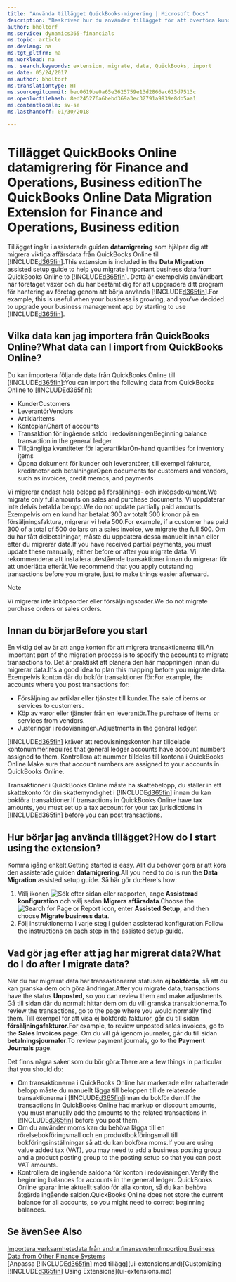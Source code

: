 ```yaml
---
title: "Använda tillägget QuickBooks-migrering | Microsoft Docs"
description: "Beskriver hur du använder tillägget för att överföra kunder, leverantörer, artiklar och konton från QuickBooks Online till Finance and Operations, Business edition."
author: bholtorf
ms.service: dynamics365-financials
ms.topic: article
ms.devlang: na
ms.tgt_pltfrm: na
ms.workload: na
ms. search.keywords: extension, migrate, data, QuickBooks, import
ms.date: 05/24/2017
ms.author: bholtorf
ms.translationtype: HT
ms.sourcegitcommit: bec0619be0a65e3625759e13d2866ac615d7513c
ms.openlocfilehash: 8ed245276a6bebd369a3ec32791a9939e8db5aa1
ms.contentlocale: sv-se
ms.lasthandoff: 01/30/2018

---
```


# <a name="the-quickbooks-online-data-migration-extension-for-finance-and-operations-business-edition"></a><span data-ttu-id="cffef-103">Tillägget QuickBooks Online datamigrering för Finance and Operations, Business edition</span><span class="sxs-lookup"><span data-stu-id="cffef-103">The QuickBooks Online Data Migration Extension for Finance and Operations, Business edition</span></span>
<span data-ttu-id="cffef-104">Tillägget ingår i assisterade guiden **datamigrering** som hjälper dig att migrera viktiga affärsdata från QuickBooks Online till [!INCLUDE[d365fin](includes/d365fin_md.md)].</span><span class="sxs-lookup"><span data-stu-id="cffef-104">This extension is included in the **Data Migration** assisted setup guide to help you migrate important business data from QuickBooks Online to [!INCLUDE[d365fin](includes/d365fin_md.md)].</span></span> <span data-ttu-id="cffef-105">Detta är exempelvis användbart när företaget växer och du har bestämt dig för att uppgradera ditt program för hantering av företag genom att börja använda [!INCLUDE[d365fin](includes/d365fin_md.md)].</span><span class="sxs-lookup"><span data-stu-id="cffef-105">For example, this is useful when your business is growing, and you've decided to upgrade your business management app by starting to use [!INCLUDE[d365fin](includes/d365fin_md.md)].</span></span>

## <a name="what-data-can-i-import-from-quickbooks-online"></a><span data-ttu-id="cffef-106">Vilka data kan jag importera från QuickBooks Online?</span><span class="sxs-lookup"><span data-stu-id="cffef-106">What data can I import from QuickBooks Online?</span></span>
<span data-ttu-id="cffef-107">Du kan importera följande data från QuickBooks Online till [!INCLUDE[d365fin](includes/d365fin_md.md)]:</span><span class="sxs-lookup"><span data-stu-id="cffef-107">You can import the following data from QuickBooks Online to [!INCLUDE[d365fin](includes/d365fin_md.md)]:</span></span>  

* <span data-ttu-id="cffef-108">Kunder</span><span class="sxs-lookup"><span data-stu-id="cffef-108">Customers</span></span>
* <span data-ttu-id="cffef-109">Leverantör</span><span class="sxs-lookup"><span data-stu-id="cffef-109">Vendors</span></span>
* <span data-ttu-id="cffef-110">Artiklar</span><span class="sxs-lookup"><span data-stu-id="cffef-110">Items</span></span>
* <span data-ttu-id="cffef-111">Kontoplan</span><span class="sxs-lookup"><span data-stu-id="cffef-111">Chart of accounts</span></span>
* <span data-ttu-id="cffef-112">Transaktion för ingående saldo i redovisningen</span><span class="sxs-lookup"><span data-stu-id="cffef-112">Beginning balance transaction in the general ledger</span></span>
* <span data-ttu-id="cffef-113">Tillgängliga kvantiteter för lagerartiklar</span><span class="sxs-lookup"><span data-stu-id="cffef-113">On-hand quantities for inventory items</span></span>
* <span data-ttu-id="cffef-114">Öppna dokument för kunder och leverantörer, till exempel fakturor, kreditnotor och betalningar</span><span class="sxs-lookup"><span data-stu-id="cffef-114">Open documents for customers and vendors, such as invoices, credit memos, and payments</span></span>

<span data-ttu-id="cffef-115">Vi migrerar endast hela belopp på försäljnings- och inköpsdokument.</span><span class="sxs-lookup"><span data-stu-id="cffef-115">We migrate only full amounts on sales and purchase documents.</span></span> <span data-ttu-id="cffef-116">Vi uppdaterar inte delvis betalda belopp.</span><span class="sxs-lookup"><span data-stu-id="cffef-116">We do not update partially paid amounts.</span></span> <span data-ttu-id="cffef-117">Exempelvis om en kund har betalat 300 av totalt 500 kronor på en försäljningsfaktura, migrerar vi hela 500.</span><span class="sxs-lookup"><span data-stu-id="cffef-117">For example, if a customer has paid 300 of a total of 500 dollars on a sales invoice, we migrate the full 500.</span></span> <span data-ttu-id="cffef-118">Om du har fått delbetalningar, måste du uppdatera dessa manuellt innan eller efter du migrerar data.</span><span class="sxs-lookup"><span data-stu-id="cffef-118">If you have received partial payments, you must update these manually, either before or after you migrate data.</span></span> <span data-ttu-id="cffef-119">Vi rekommenderar att installera utestående transaktioner innan du migrerar för att underlätta efteråt.</span><span class="sxs-lookup"><span data-stu-id="cffef-119">We recommend that you apply outstanding transactions before you migrate, just to make things easier afterward.</span></span>

> [!NOTE]  
>   <span data-ttu-id="cffef-120">Vi migrerar inte inköpsorder eller försäljningsorder.</span><span class="sxs-lookup"><span data-stu-id="cffef-120">We do not migrate purchase orders or sales orders.</span></span>

## <a name="before-you-start"></a><span data-ttu-id="cffef-121">Innan du börjar</span><span class="sxs-lookup"><span data-stu-id="cffef-121">Before you start</span></span>
<span data-ttu-id="cffef-122">En viktig del av är att ange konton för att migrera transaktionerna till.</span><span class="sxs-lookup"><span data-stu-id="cffef-122">An important part of the migration process is to specify the accounts to migrate transactions to.</span></span> <span data-ttu-id="cffef-123">Det är praktiskt att planera den här mappningen innan du migrerar data.</span><span class="sxs-lookup"><span data-stu-id="cffef-123">It's a good idea to plan this mapping before you migrate data.</span></span> <span data-ttu-id="cffef-124">Exempelvis konton där du bokför transaktioner för:</span><span class="sxs-lookup"><span data-stu-id="cffef-124">For example, the accounts where you post transactions for:</span></span>  

* <span data-ttu-id="cffef-125">Försäljning av artiklar eller tjänster till kunder.</span><span class="sxs-lookup"><span data-stu-id="cffef-125">The sale of items or services to customers.</span></span>
* <span data-ttu-id="cffef-126">Köp av varor eller tjänster från en leverantör.</span><span class="sxs-lookup"><span data-stu-id="cffef-126">The purchase of items or services from vendors.</span></span>  
* <span data-ttu-id="cffef-127">Justeringar i redovisningen.</span><span class="sxs-lookup"><span data-stu-id="cffef-127">Adjustments in the general ledger.</span></span>  

[!INCLUDE[d365fin](includes/d365fin_md.md)] <span data-ttu-id="cffef-128"> kräver att redovisningskonton har tilldelade kontonummer.</span><span class="sxs-lookup"><span data-stu-id="cffef-128">requires that general ledger accounts have account numbers assigned to them.</span></span> <span data-ttu-id="cffef-129">Kontrollera att nummer tilldelas till kontona i QuickBooks Online.</span><span class="sxs-lookup"><span data-stu-id="cffef-129">Make sure that account numbers are assigned to your accounts in QuickBooks Online.</span></span>

<span data-ttu-id="cffef-130">Transaktioner i QuickBooks Online måste ha skattebelopp, du ställer in ett skattekonto för din skattemyndighet i [!INCLUDE[d365fin](includes/d365fin_md.md)] innan du kan bokföra transaktioner.</span><span class="sxs-lookup"><span data-stu-id="cffef-130">If transactions in QuickBooks Online have tax amounts, you must set up a tax account for your tax jurisdictions in [!INCLUDE[d365fin](includes/d365fin_md.md)] before you can post transactions.</span></span>

## <a name="how-do-i-start-using-the-extension"></a><span data-ttu-id="cffef-131">Hur börjar jag använda tillägget?</span><span class="sxs-lookup"><span data-stu-id="cffef-131">How do I start using the extension?</span></span>
<span data-ttu-id="cffef-132">Komma igång enkelt.</span><span class="sxs-lookup"><span data-stu-id="cffef-132">Getting started is easy.</span></span> <span data-ttu-id="cffef-133">Allt du behöver göra är att köra den assisterade guiden **datamigrering**.</span><span class="sxs-lookup"><span data-stu-id="cffef-133">All you need to do is run the **Data Migration** assisted setup guide.</span></span> <span data-ttu-id="cffef-134">Så här gör du:</span><span class="sxs-lookup"><span data-stu-id="cffef-134">Here's how:</span></span>

1. <span data-ttu-id="cffef-135">Välj ikonen ![Sök efter sidan eller rapporten](media/ui-search/search_small.png "ikonen Sök efter sidan eller rapporten"), ange **Assisterad konfiguration** och välj sedan **Migrera affärsdata**.</span><span class="sxs-lookup"><span data-stu-id="cffef-135">Choose the ![Search for Page or Report](media/ui-search/search_small.png "Search for Page or Report icon") icon, enter **Assisted Setup**, and then choose **Migrate business data**.</span></span>
2. <span data-ttu-id="cffef-136">Följ instruktionerna i varje steg i guiden assisterad konfiguration.</span><span class="sxs-lookup"><span data-stu-id="cffef-136">Follow the instructions on each step in the assisted setup guide.</span></span>

## <a name="what-do-i-do-after-i-migrate-data"></a><span data-ttu-id="cffef-137">Vad gör jag efter att jag har migrerat data?</span><span class="sxs-lookup"><span data-stu-id="cffef-137">What do I do after I migrate data?</span></span>
<span data-ttu-id="cffef-138">När du har migrerat data har transaktionerna statusen **ej bokförda**, så att du kan granska dem och göra ändringar.</span><span class="sxs-lookup"><span data-stu-id="cffef-138">After you migrate data, transactions have the status **Unposted**, so you can review them and make adjustments.</span></span> <span data-ttu-id="cffef-139">Gå till sidan där du normalt hittar dem om du vill granska transaktionerna.</span><span class="sxs-lookup"><span data-stu-id="cffef-139">To review the transactions, go to the page where you would normally find them.</span></span> <span data-ttu-id="cffef-140">Till exempel för att visa ej bokförda fakturor, går du till sidan **försäljningsfakturor**.</span><span class="sxs-lookup"><span data-stu-id="cffef-140">For example, to review unposted sales invoices, go to the **Sales Invoices** page.</span></span> <span data-ttu-id="cffef-141">Om du vill gå igenom journaler, går du till sidan **betalningsjournaler**.</span><span class="sxs-lookup"><span data-stu-id="cffef-141">To review payment journals, go to the **Payment Journals** page.</span></span>   

<span data-ttu-id="cffef-142">Det finns några saker som du bör göra:</span><span class="sxs-lookup"><span data-stu-id="cffef-142">There are a few things in particular that you should do:</span></span>

* <span data-ttu-id="cffef-143">Om transaktionerna i QuickBooks Online har markerade eller rabatterade belopp måste du manuellt lägga till beloppen till de relaterade transaktionerna i [!INCLUDE[d365fin](includes/d365fin_md.md)]innan du bokför dem.</span><span class="sxs-lookup"><span data-stu-id="cffef-143">If the transactions in QuickBooks Online had markup or discount amounts, you must manually add the amounts to the related transactions in [!INCLUDE[d365fin](includes/d365fin_md.md)] before you post them.</span></span>
* <span data-ttu-id="cffef-144">Om du använder moms kan du behöva lägga till en rörelsebokföringsmall och en produktbokföringsmall till bokföringsinställningar så att du kan bokföra moms.</span><span class="sxs-lookup"><span data-stu-id="cffef-144">If you are using value added tax (VAT), you may need to add a business posting group and a product posting group to the posting setup so that you can post VAT amounts.</span></span>
* <span data-ttu-id="cffef-145">Kontrollera de ingående saldona för konton i redovisningen.</span><span class="sxs-lookup"><span data-stu-id="cffef-145">Verify the beginning balances for accounts in the general ledger.</span></span> <span data-ttu-id="cffef-146">QuickBooks Online sparar inte aktuellt saldo för alla konton, så du kan behöva åtgärda ingående saldon.</span><span class="sxs-lookup"><span data-stu-id="cffef-146">QuickBooks Online does not store the current balance for all accounts, so you might need to correct beginning balances.</span></span>

## <a name="see-also"></a><span data-ttu-id="cffef-147">Se även</span><span class="sxs-lookup"><span data-stu-id="cffef-147">See Also</span></span>
[<span data-ttu-id="cffef-148">Importera verksamhetsdata från andra finanssystem</span><span class="sxs-lookup"><span data-stu-id="cffef-148">Importing Business Data from Other Finance Systems</span></span>](upload-data.md)  
<span data-ttu-id="cffef-149">[Anpassa [!INCLUDE[d365fin](includes/d365fin_md.md)] med tillägg](ui-extensions.md)</span><span class="sxs-lookup"><span data-stu-id="cffef-149">[Customizing [!INCLUDE[d365fin](includes/d365fin_md.md)] Using Extensions](ui-extensions.md)</span></span>  

